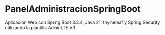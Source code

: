 # PanelAdministracionSpringBoot
Aplicación Web con Spring Boot 3.3.4, Java 21, thymeleaf y Spring Security utilizando la plantilla AdminLTE V3
